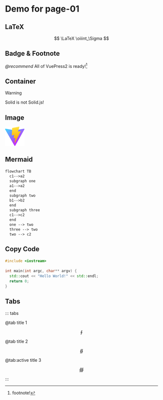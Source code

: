 # Demo for page-01

## LaTeX

$$
\LaTeX \oiiint_\Sigma
$$

## Badge & Footnote

*@recommend* All of VuePress2 is ready![^1]

[^1]: footnote!

## Container

> [!WARNING]
> Solid is not Solid.js!

## Image

![favicon](/favicon.svg)

## Mermaid

```mermaid
flowchart TB
  c1-->a2
  subgraph one
  a1-->a2
  end
  subgraph two
  b1-->b2
  end
  subgraph three
  c1-->c2
  end
  one --> two
  three --> two
  two --> c2
```

## Copy Code

```cpp
#include <iostream>

int main(int argc, char** argv) {
  std::cout << "Hello World!" << std::endl;
  return 0;
}
```

## Tabs

::: tabs

@tab title 1

$$
\oint
$$

@tab title 2

$$
\oiint
$$

@tab:active title 3

$$
\oiiint
$$

:::
